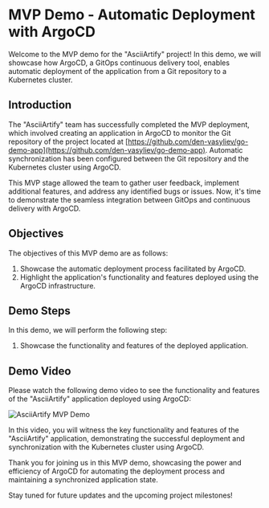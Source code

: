 # MVP Demo - Automatic Deployment with ArgoCD

Welcome to the MVP demo for the "AsciiArtify" project! In this demo, we will showcase how ArgoCD, a GitOps continuous delivery tool, enables automatic deployment of the application from a Git repository to a Kubernetes cluster.

## Introduction

The "AsciiArtify" team has successfully completed the MVP deployment, which involved creating an application in ArgoCD to monitor the Git repository of the project located at [https://github.com/den-vasyliev/go-demo-app](https://github.com/den-vasyliev/go-demo-app). Automatic synchronization has been configured between the Git repository and the Kubernetes cluster using ArgoCD.

This MVP stage allowed the team to gather user feedback, implement additional features, and address any identified bugs or issues. Now, it's time to demonstrate the seamless integration between GitOps and continuous delivery with ArgoCD.

## Objectives

The objectives of this MVP demo are as follows:

1. Showcase the automatic deployment process facilitated by ArgoCD.
2. Highlight the application's functionality and features deployed using the ArgoCD infrastructure.

## Demo Steps

In this demo, we will perform the following step:

1. Showcase the functionality and features of the deployed application.

## Demo Video

Please watch the following demo video to see the functionality and features of the "AsciiArtify" application deployed using ArgoCD:

![AsciiArtify MVP Demo](../data/mvp-demo.gif)

In this video, you will witness the key functionality and features of the "AsciiArtify" application, demonstrating the successful deployment and synchronization with the Kubernetes cluster using ArgoCD.

Thank you for joining us in this MVP demo, showcasing the power and efficiency of ArgoCD for automating the deployment process and maintaining a synchronized application state.

Stay tuned for future updates and the upcoming project milestones!
